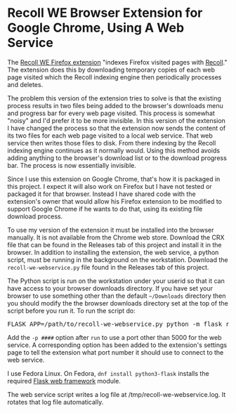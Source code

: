# Recoll WE Browser Extension for Google Chrome, Using A Web Service

The [Recoll WE Firefox extension](https://addons.mozilla.org/en-US/firefox/addon/recoll-we/) "indexes Firefox visited pages with [Recoll](https://www.lesbonscomptes.com/recoll/)."   The extension does this by downloading temporary copies of each web page visited which the Recoll indexing engine then periodically processes and deletes.

The problem this version of the extension tries to solve is that the existing process results in two files being added to the browser's downloads menu and progress bar for every web page visited.  This process is somewhat "noisy" and I'd prefer it to be more invisible.   In this version of the extension I have changed the process so that the extension now sends the content of its two files for each web page visited to a local web service.  That web service then writes those files to disk.  From there indexing by the Recoll indexing engine continues as it normally would.  Using this method avoids adding anything to the browser's download list or to the download progress bar.  The process is now essentially invisible.

Since I use this extension on Google Chrome, that's how it is packaged in this project.  I expect it will also work on Firefox but I have not tested or packaged it for that browser.  Instead I have shared code with the extension's owner that would allow his Firefox extension to be modified to support Google Chrome if he wants to do that, using its existing file download process.

To use my version of the extension it must be installed into the browser manually.  It is not available from the Chrome web store.  Download the CRX file that can be found in the Releases tab of this project and install it in the browser.  In addition to installing the extension, the web service, a python script, must be running in the background on the workstation.  Download the <code>recoll-we-webservice.py</code> file found in the Releases tab of this project.

The Python script is run on the workstation under your userid so that it can have access to your browser downloads directory.  If you have set your browser to use something other than the default <code>~/Downloads</code> directory then you should modify the the browser downloads directory set at the top of the script before you run it.  To run the script do:

<pre>FLASK_APP=/path/to/recoll-we-webservice.py python -m flask run &</pre>

Add the <code>-p ####</code> option after <code>run</code> to use a port other than 5000 for the web service.  A corresponding option has been added to the extension's settings page to tell the extension what port number it should use to connect to the web service. 

I use Fedora Linux.  On Fedora, <code>dnf install python3-flask</code> installs the required [Flask web framework](https://flask.palletsprojects.com/) module.

The web service script writes a log file at /tmp/recoll-we-webservice.log.  It rotates that log file automatically.
